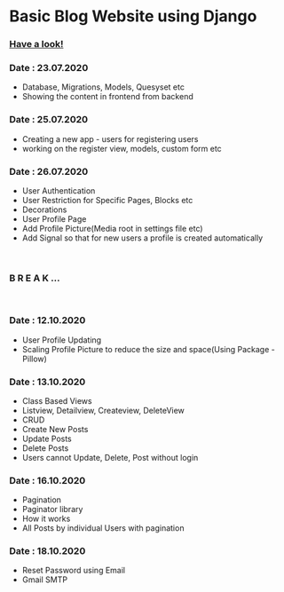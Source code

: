 <h1>Basic Blog Website using Django</h1>

<h3><a href="https://youtu.be/4BX3RM37P7w">Have a look!</a></h3>

<h3>Date : 23.07.2020</h3>
<ul>
    <li>Database, Migrations, Models, Quesyset etc</li>
    <li>Showing the content in frontend from backend</li>
</ul>

<h3>Date : 25.07.2020</h3>
<ul>
    <li>Creating a new app - users for registering users</li>
    <li>working on the register view, models, custom form etc</li>
</ul>

<h3>Date : 26.07.2020</h3>
<ul>
    <li>User Authentication </li>
    <li>User Restriction for Specific Pages, Blocks etc</li>
    <li>Decorations</li>
    <li>User Profile Page</li>
    <li>Add Profile Picture(Media root in settings file etc)</li>
    <li>Add Signal so that for new users a profile is created automatically</li>
</ul>
<br>
<h3>B R E A K ...</h3> 
<br>
<h3>Date : 12.10.2020</h3>
<ul>
    <li>User Profile Updating </li>
    <li>Scaling Profile Picture to reduce the size and space(Using Package - Pillow)</li>
</ul>

<h3>Date : 13.10.2020</h3>
<ul>
    <li>Class Based Views </li>
    <li>Listview, Detailview, Createview, DeleteView</li>
    <li>CRUD</li>
    <li>Create New Posts</li>
    <li>Update Posts</li>
    <li>Delete Posts</li>
    <li>Users cannot Update, Delete, Post without login</li>
</ul>

<h3>Date : 16.10.2020</h3>
<ul>
    <li>Pagination</li>
    <li>Paginator library</li>
    <li>How it works</li>
    <li>All Posts by individual Users with pagination</li>
</ul>
<h3>Date : 18.10.2020</h3>
<ul>
    <li>Reset Password using Email</li>
    <li>Gmail SMTP</li>
</ul>
